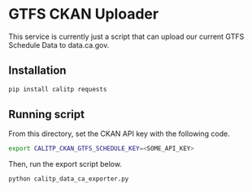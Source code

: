 # GTFS CKAN Uploader

This service is currently just a script that can upload our current GTFS Schedule Data
to data.ca.gov.

## Installation

```python
pip install calitp requests
```

## Running script

From this directory, set the CKAN API key with the following code.

```bash
export CALITP_CKAN_GTFS_SCHEDULE_KEY=<SOME_API_KEY>
```

Then, run the export script below.

```python
python calitp_data_ca_exporter.py
```
